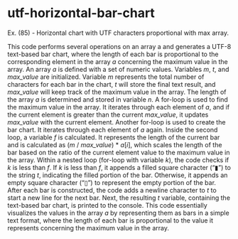 # utf-horizontal-bar-chart

Ex. (85) - Horizontal chart with UTF characters proportional with max array.


This code performs several operations on an array a and generates a UTF-8 text-based bar chart, where the length of each bar is proportional to the corresponding element in the array <i>a</i> concerning the maximum value in the array. An array <i>a</i> is defined with a set of numeric values. Variables <i>m</i>, <i>t</i>, and <i>max_value</i> are initialized. Variable <i>m</i> represents the total number of characters for each bar in the chart, <i>t</i> will store the final text result, and <i>max_value</i> will keep track of the maximum value in the array. The length of the array <i>a</i> is determined and stored in variable <i>n</i>. A for-loop is used to find the maximum value in the array. It iterates through each element of <i>a</i>, and if the current element is greater than the current <i>max_value</i>, it updates <i>max_value</i> with the current element. Another for-loop is used to create the bar chart. It iterates through each element of <i>a</i> again. Inside the second loop, a variable <i>f</i> is calculated. It represents the length of the current bar and is calculated as (<i>m</i> / <i>max_value</i>) * <i>a</i>[<i>i</i>], which scales the length of the bar based on the ratio of the current element value to the maximum value in the array. Within a nested loop (for-loop with variable <i>k</i>), the code checks if <i>k</i> is less than <i>f</i>. If <i>k</i> is less than <i>f</i>, it appends a filled square character (“▮”) to the string <i>t</i>, indicating the filled portion of the bar. Otherwise, it appends an empty square character (“▯”) to represent the empty portion of the bar. After each bar is constructed, the code adds a newline character to <i>t</i> to start a new line for the next bar. Next, the resulting <i>t</i> variable, containing the text-based bar chart, is printed to the console. This code essentially visualizes the values in the array <i>a</i> by representing them as bars in a simple text format, where the length of each bar is proportional to the value it represents concerning the maximum value in the array.
